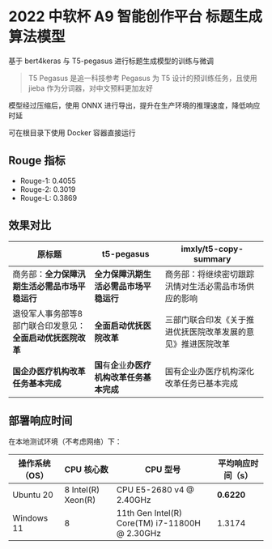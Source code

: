 # 2022 中软杯 A9 智能创作平台 标题生成算法模型

基于 bert4keras 与 T5-pegasus 进行标题生成模型的训练与微调

> T5 Pegasus 是追一科技参考 Pegasus 为 T5 设计的预训练任务，且使用 jieba 作为分词器，对中文预料更加友好

模型经过压缩后，使用 ONNX 进行导出，提升在生产环境的推理速度，降低响应时延

可在根目录下使用 Docker 容器直接运行

## Rouge 指标

- Rouge-1: 0.4055
- Rouge-2: 0.3019
- Rouge-L: 0.3869

## 效果对比

| 原标题 | t5-pegasus | imxly/t5-copy-summary |
| ---- | ---- | ---- |
| 商务部：**全力保障汛期生活必需品市场平稳运行** | **全力保障汛期生活必需品市场平稳运行** | 商务部：将继续密切跟踪汛情对生活必需品市场供应的影响 |
| 退役军人事务部等8部门联合印发意见：**全面启动优抚医院改革** | **全面启动优抚医院改革** | 三部门联合印发《关于推进优抚医院改革发展的意见》推进医院改革 |
| **国企办医疗机构改革任务基本完成** | **国**有**企**业**办医疗机构改革任务基本完成** | 国有企业办医疗机构深化改革任务已基本完成 |

## 部署响应时间

在本地测试环境（不考虑网络）下：

| 操作系统（OS） | CPU 核心数 | CPU 型号 | 平均响应时间（s） | 
| ---- | ---- | ---- | ---- |
| Ubuntu 20	| 8	Intel(R) Xeon(R) | CPU E5-2680 v4 @ 2.40GHz | **0.6220** |
| Windows 11 | 8 | 11th Gen Intel(R) Core(TM) i7-11800H @ 2.30GHz | 1.3174 |
